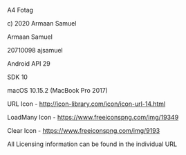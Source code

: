 A4 Fotag

c) 2020 Armaan Samuel

Armaan Samuel

20710098 ajsamuel

Android API 29

SDK 10

macOS 10.15.2 (MacBook Pro 2017)

URL Icon - http://icon-library.com/icon/icon-url-14.html

LoadMany Icon -  https://www.freeiconspng.com/img/19349

Clear Icon - https://www.freeiconspng.com/img/9193

All Licensing information can be found in the individual URL